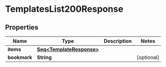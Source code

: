 

# TemplatesList200Response


## Properties

Name | Type | Description | Notes
------------ | ------------- | ------------- | -------------
**items** | [**Seq&lt;TemplateResponse&gt;**](TemplateResponse.md) |  | 
**bookmark** | **String** |  |  [optional]



